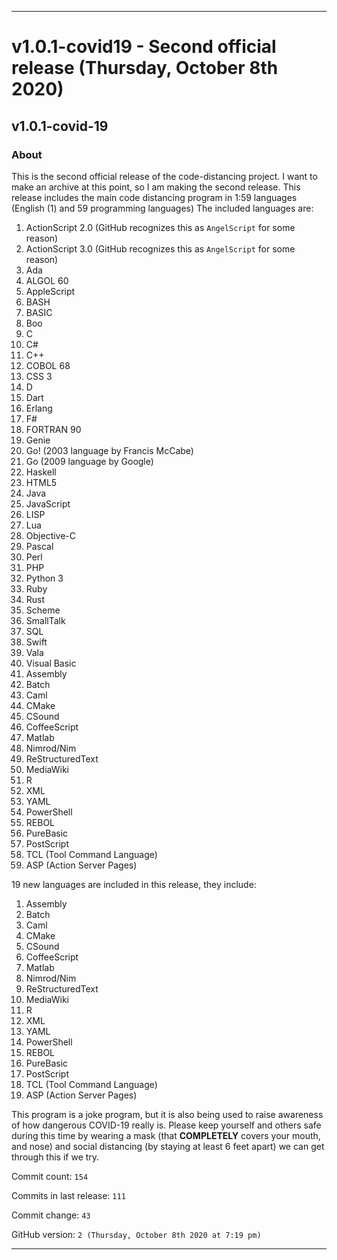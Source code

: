 
***

# v1.0.1-covid19 - Second official release (Thursday, October 8th 2020)

## v1.0.1-covid-19

### About

This is the second official release of the code-distancing project. I want to make an archive at this point, so I am making the second release.
This release includes the main code distancing program in 1:59 languages (English (1) and 59 programming languages)
The included languages are:

1. ActionScript 2.0 (GitHub recognizes this as `AngelScript` for some reason)
2. ActionScript 3.0 (GitHub recognizes this as `AngelScript` for some reason)
3. Ada
4. ALGOL 60
5. AppleScript
6. BASH
7. BASIC
8. Boo
9. C
10. C#
11. C++
12. COBOL 68
13. CSS 3
14. D
15. Dart
16. Erlang
17. F#
18. FORTRAN 90
19. Genie
20. Go! (2003 language by Francis McCabe)
21. Go (2009 language by Google)
22. Haskell
23. HTML5
24. Java
25. JavaScript
26. LISP
27. Lua
28. Objective-C
29. Pascal
30. Perl
31. PHP
32. Python 3
33. Ruby
34. Rust
35. Scheme
36. SmallTalk
37. SQL
38. Swift
39. Vala
40. Visual Basic
41. Assembly
42. Batch
43. Caml
44. CMake
45. CSound
46. CoffeeScript
47. Matlab
48. Nimrod/Nim
49. ReStructuredText
50. MediaWiki
51. R
52. XML
53. YAML
54. PowerShell
55. REBOL
56. PureBasic
57. PostScript
58. TCL (Tool Command Language)
59. ASP (Action Server Pages)

19 new languages are included in this release, they include:

1. Assembly
2. Batch
3. Caml
4. CMake
5. CSound
6. CoffeeScript
7. Matlab
8. Nimrod/Nim
9. ReStructuredText
10. MediaWiki
11. R
12. XML
13. YAML
14. PowerShell
15. REBOL
16. PureBasic
17. PostScript
18. TCL (Tool Command Language)
19. ASP (Action Server Pages)

This program is a joke program, but it is also being used to raise awareness of how dangerous COVID-19 really is. Please keep yourself and others safe during this time by wearing a mask (that **COMPLETELY** covers your mouth, and nose) and social distancing (by staying at least 6 feet apart) we can get through this if we try.

Commit count: `154`

Commits in last release: `111`

Commit change: `43`

GitHub version: `2 (Thursday, October 8th 2020 at 7:19 pm)`

***
